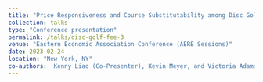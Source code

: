 ```yaml
---
title: "Price Responsiveness and Course Substitutability among Disc Golfers"
collection: talks
type: "Conference presentation"
permalink: /talks/disc-golf-fee-3
venue: "Eastern Economic Association Conference (AERE Sessions)"
date: 2023-02-24
location: "New York, NY"
co-authors: 'Kenny Liao (Co-Presenter), Kevin Meyer, and Victoria Adams'
---
```


